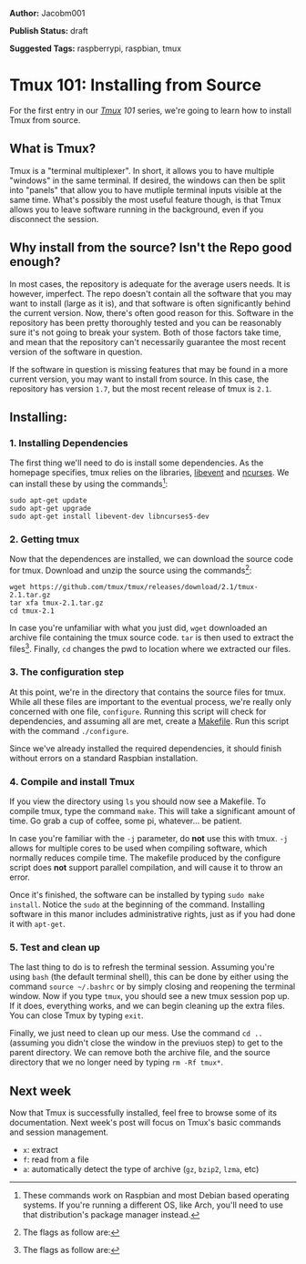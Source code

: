 **Author:** Jacobm001

**Publish Status:** draft

**Suggested Tags:** raspberrypi, raspbian, tmux

# Tmux 101: Installing from Source

For the first entry in our *[Tmux](https://tmux.github.io/) 101* series, we're going to learn how to install Tmux from source. 

## What is Tmux?

Tmux is a "terminal multiplexer". In short, it allows you to have multiple "windows" in the same terminal. If desired, the windows can then be split into "panels" that allow you to have mutliple terminal inputs visible at the same time. What's possibly the most useful feature though, is that Tmux allows you to leave software running in the background, even if you disconnect the session.

## Why install from the source? Isn't the Repo good enough?

In most cases, the repository is adequate for the average users needs. It is however, imperfect. The repo doesn't contain all the software that you may want to install (large as it is), and that software is often significantly behind the current version.  Now, there's often good reason for this. Software in the repository has been pretty thoroughly tested and you can be reasonably sure it's not going to break your system. Both of those factors take time, and mean that the repository can't necessarily guarantee the most recent version of the software in question.

If the software in question is missing features that may be found in a more current version, you may want to install from source.  In this case, the repository has version `1.7`, but the most recent release of tmux is `2.1`. 

## Installing:

### 1. Installing Dependencies

The first thing we'll need to do is install some dependencies. As the homepage specifies, tmux relies on the libraries, [libevent](http://libevent.org/) and [ncurses](http://invisible-island.net/ncurses/). We can install these by using the commands[^1]:

	sudo apt-get update
	sudo apt-get upgrade
	sudo apt-get install libevent-dev libncurses5-dev

### 2. Getting tmux

Now that the dependences are installed, we can download the source code for tmux. Download and unzip the source using the commands[^2]:

	wget https://github.com/tmux/tmux/releases/download/2.1/tmux-2.1.tar.gz
	tar xfa tmux-2.1.tar.gz
	cd tmux-2.1

In case you're unfamiliar with what you just did, `wget` downloaded an archive file containing the tmux source code. `tar` is then used to extract the files[^2]. Finally, `cd` changes the pwd to location where we extracted our files.

### 3. The configuration step

At this point, we're in the directory that contains the source files for tmux. While all these files are important to the eventual process, we're really only concerned with one file, `configure`. Running this script will check for dependencies, and assuming all are met, create a [Makefile](https://en.wikipedia.org/wiki/Makefile). Run this script with the command `./configure`.

Since we've already installed the required dependencies, it should finish without errors on a standard Raspbian installation. 

### 4. Compile and install Tmux

If you view the directory using `ls` you should now see a Makefile. To compile tmux, type the command `make`. This will take a significant amount of time. Go grab a cup of coffee, some pi, whatever... be patient. 
 
In case you're familiar with the `-j` parameter, do **not** use this with tmux. `-j` allows for multiple cores to be used when compiling software, which normally reduces compile time. The makefile produced by the configure script does **not** support parallel compilation, and will cause it to throw an error.

Once it's finished, the software can be installed by typing `sudo make install`. Notice the `sudo` at the beginning of the command. Installing software in this manor includes administrative rights, just as if you had done it with `apt-get`.

### 5. Test and clean up

The last thing to do is to refresh the terminal session. Assuming you're using `bash` (the default terminal shell), this can be done by either using the command `source ~/.bashrc` or by simply closing and reopening the terminal window. Now if you type `tmux`, you should see a new tmux session pop up. If it does, everything works, and we can begin cleaning up the extra files. You can close Tmux by typing `exit`.

Finally, we just need to clean up our mess. Use the command `cd ..` (assuming you didn't close the window in the previuos step) to get to the parent directory. We can remove both the archive file, and the source directory that we no longer need by typing `rm -Rf tmux*`. 

## Next week

Now that Tmux is successfully installed, feel free to browse some of its documentation. Next week's post will focus on Tmux's basic commands and session management.

[^1]: These commands work on Raspbian and most Debian based operating systems. If you're running a different OS, like Arch, you'll need to use that distribution's package manager instead.

[^2]: The flags as follow are:
- `x`: extract
- `f`: read from a file
- `a`: automatically detect the type of archive (`gz`, `bzip2`, `lzma`, etc)
